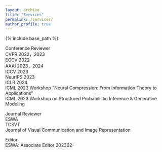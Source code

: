 ```yaml
---
layout: archive
title: "Services"
permalink: /services/
author_profile: true
---
```


{% include base_path %}

Conference Reviewer  
CVPR 2022，2023  
ECCV 2022  
AAAI 2023，2024    
ICCV 2023  
NeurIPS 2023  
ICLR 2024  
ICML 2023 Workshop "Neural Compression: From Information Theory to Applications"  
ICML 2023 Workshop on Structured Probabilistic Inference & Generative Modeling   

Journal Reviewer  
ESWA  
TCSVT  
Journal of Visual Communication and Image Representation  


Editor  
ESWA: Associate Editor 202302-
